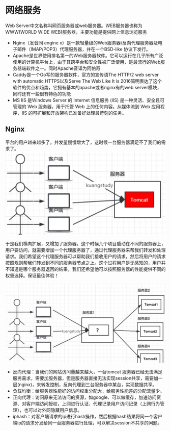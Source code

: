 
# 网络服务

Web Server中文名称叫网页服务器或web服务器。WEB服务器也称为WWW(WORLD WIDE WEB)服务器，主要功能是提供网上信息浏览服务

- Nginx（发音同 engine x）是一款轻量级的Web服务器/反向代理服务器及电子邮件（IMAP/POP3）代理服务器，并在一个BSD-like 协议下发行。
- Apache是世界使用排名第一的Web服务器软件。它可以运行在几乎所有广泛使用的计算机平台上，由于其跨平台和安全性被广泛使用，是最流行的Web服务器端软件之一。同时Apache音译为阿帕奇
- Caddy是一个Go写的服务器软件，官方的宣传语The HTTP/2 web server with automatic HTTPS以及Serve The Web Like It is 2016简明表达了这个软件的优点和趋势，它拥有基本的apache或者nginx有的web server模块，同时还有一些很有特色的功能
- MS IIS 是Windows Server 的 Internet 信息服务 (IIS) 是一种灵活、安全且可管理的 Web 服务器，用于托管 Web 上的任何内容。从媒体流到 Web 应用程序，IIS 的可扩展和开放架构已准备好处理最苛刻的任务。

## Nginx

平台的用户越来越多了，并发量慢慢增大了，这时候一台服务器满足不了我们的需求了。
![image-1657526210295](/2023/image-1657526210295.png)

于是我们横向扩展，又增加了服务器。这个时候几个项目启动在不同的服务器上，用户要访问，就需要增加一个代理服务器了，通过代理服务器来帮我们转发和处理请求。我们希望这个代理服务器可以帮助我们接收用户的请求，然后将用户的请求按照规则帮我们转发到不同的服务器节点之上。这个过程用户是无感知的，用户并不知道是哪个服务器返回的结果，我们还希望他可以按照服务器的性能提供不同的权重选择。保证最佳体验！

![image-1657526243089](/2023/image-1657526243089.png)

- 反向代理：当我们的网站访问量越来越大，一台tomcat 服务器已经无法满足服务需求，需要加服务器，但是服务器直接无法实现session共享，需要加一层(nginx)，来转发控制，反向代理到三台服务器中某台，实现数据共享。
- 负载均衡：给服务器性能好的访问权重分配大，给服务性能差的分配流量少。
- 正向代理：访问原来无法访问的资源，如google、可以做缓存，加速访问资源、对客户端访问授权，上网进行认证、代理记录用户访问记录（上网行为管理），也可以对外网隐藏用户信息。
- iphash：对客户端请求的ip进行hash操作，然后根据hash结果将同一个客户端ip的请求分发给同一台服务器进行处理，可以解决session不共享的问题。
